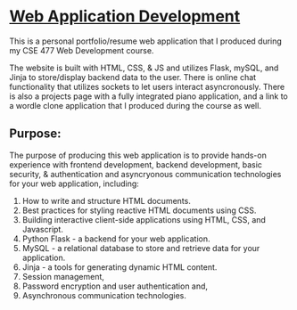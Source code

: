 # [Web Application Development](PersonalWebsite)

This is a personal portfolio/resume web application that I produced during my CSE 477 Web Development course.

The website is built with HTML, CSS, & JS and utilizes Flask, mySQL, and Jinja to store/display backend data to the user. There is online chat functionality that utilizes sockets to let users interact asyncronously. There is also a projects page with a fully integrated piano application, and a link to a wordle clone application that I produced during the course as well.

## Purpose:

The purpose of producing this web application is to provide hands-on experience with frontend development, backend development, basic security, & authentication and asyncryonous communication technologies for your web application, including:

1. How to write and structure HTML documents.
2. Best practices for styling reactive HTML documents using CSS.
3. Building interactive client-side applications using HTML, CSS, and Javascript.
4. Python Flask - a backend for your web application.
5. MySQL - a relational database to store and retrieve data for your application.
6. Jinja - a tools for generating dynamic HTML content.
7. Session management,
8. Password encryption and user authentication and,
9. Asynchronous communication technologies.
